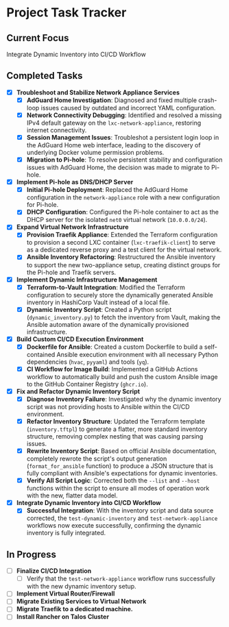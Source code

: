 # Project Task Tracker

## Current Focus
Integrate Dynamic Inventory into CI/CD Workflow

## Completed Tasks
- [x] **Troubleshoot and Stabilize Network Appliance Services**
    - [x] **AdGuard Home Investigation**: Diagnosed and fixed multiple crash-loop issues caused by outdated and incorrect YAML configuration.
    - [x] **Network Connectivity Debugging**: Identified and resolved a missing IPv4 default gateway on the `lxc-network-appliance`, restoring internet connectivity.
    - [x] **Session Management Issues**: Troubleshot a persistent login loop in the AdGuard Home web interface, leading to the discovery of underlying Docker volume permission problems.
    - [x] **Migration to Pi-hole**: To resolve persistent stability and configuration issues with AdGuard Home, the decision was made to migrate to Pi-hole.
- [x] **Implement Pi-hole as DNS/DHCP Server**
    - [x] **Initial Pi-hole Deployment**: Replaced the AdGuard Home configuration in the `network-appliance` role with a new configuration for Pi-hole.
    - [x] **DHCP Configuration**: Configured the Pi-hole container to act as the DHCP server for the isolated `net0` virtual network (`10.0.0.0/24`).
- [x] **Expand Virtual Network Infrastructure**
    - [x] **Provision Traefik Appliance**: Extended the Terraform configuration to provision a second LXC container (`lxc-traefik-client`) to serve as a dedicated reverse proxy and a test client for the virtual network.
    - [x] **Ansible Inventory Refactoring**: Restructured the Ansible inventory to support the new two-appliance setup, creating distinct groups for the Pi-hole and Traefik servers.
- [x] **Implement Dynamic Infrastructure Management**
    - [x] **Terraform-to-Vault Integration**: Modified the Terraform configuration to securely store the dynamically generated Ansible inventory in HashiCorp Vault instead of a local file.
    - [x] **Dynamic Inventory Script**: Created a Python script (`dynamic_inventory.py`) to fetch the inventory from Vault, making the Ansible automation aware of the dynamically provisioned infrastructure.
- [x] **Build Custom CI/CD Execution Environment**
    - [x] **Dockerfile for Ansible**: Created a custom Dockerfile to build a self-contained Ansible execution environment with all necessary Python dependencies (`hvac`, `pyyaml`) and tools (`yq`).
    - [x] **CI Workflow for Image Build**: Implemented a GitHub Actions workflow to automatically build and push the custom Ansible image to the GitHub Container Registry (`ghcr.io`).
- [x] **Fix and Refactor Dynamic Inventory Script**
    - [x] **Diagnose Inventory Failure**: Investigated why the dynamic inventory script was not providing hosts to Ansible within the CI/CD environment.
    - [x] **Refactor Inventory Structure**: Updated the Terraform template (`inventory.tftpl`) to generate a flatter, more standard inventory structure, removing complex nesting that was causing parsing issues.
    - [x] **Rewrite Inventory Script**: Based on official Ansible documentation, completely rewrote the script's output generation (`format_for_ansible` function) to produce a JSON structure that is fully compliant with Ansible's expectations for dynamic inventories.
    - [x] **Verify All Script Logic**: Corrected both the `--list` and `--host` functions within the script to ensure all modes of operation work with the new, flatter data model.
- [x] **Integrate Dynamic Inventory into CI/CD Workflow**
    - [x] **Successful Integration**: With the inventory script and data source corrected, the `test-dynamic-inventory` and `test-network-appliance` workflows now execute successfully, confirming the dynamic inventory is fully integrated.

## In Progress
- [ ] **Finalize CI/CD Integration**
    - [ ] Verify that the `test-network-appliance` workflow runs successfully with the new dynamic inventory setup.
- [ ] **Implement Virtual Router/Firewall**
- [ ] **Migrate Existing Services to Virtual Network**
- [ ] **Migrate Traefik to a dedicated machine.**
- [ ] **Install Rancher on Talos Cluster**